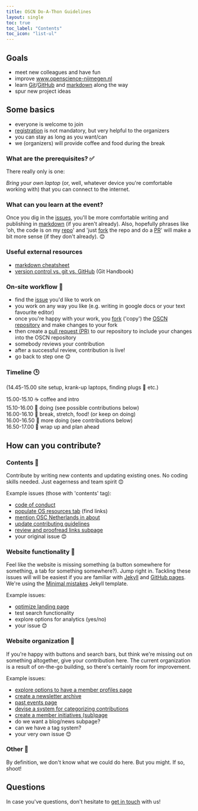 ```yaml
---
title: OSCN Do-A-Thon Guidelines
layout: single
toc: true
toc_label: "Contents"
toc_icon: "list-ul"
---
```


## Goals

- meet new colleagues and have fun
- improve www.openscience-nijmegen.nl
- learn [Git](https://git-scm.com/)/[GitHub](https://github.com/) and [markdown](https://daringfireball.net/projects/markdown/) along the way
- spur new project ideas

## Some basics
- everyone is welcome to join
- [registration](https://forms.gle/mWaCpnQ1ncTqF9Kn7) is not mandatory, but very helpful to the organizers
- you can stay as long as you want/can
- we (organizers) will provide coffee and food during the break

### What are the prerequisites? :white_check_mark:

There really only is one:

*Bring your own laptop* (or, well, whatever device you're comfortable working
with) that you can connect to the internet.

### What can you learn at the event?

Once you dig in the [issues](https://github.com/Radboud-University/osc-nijmegen/issues), you'll be more comfortable writing and publishing in [markdown](https://daringfireball.net/projects/markdown/) (if you aren't already).
Also, hopefully phrases like 'oh, the code is on my [repo](https://help.github.com/en/articles/about-repositories)' and 'just [fork](https://help.github.com/en/articles/fork-a-repo) the repo and do a [PR](https://help.github.com/en/articles/about-pull-requests)' will make a bit more sense (if they don't already). :blush:

### Useful external resources

- [markdown cheatsheet](https://github.com/adam-p/markdown-here/wiki/Markdown-Cheatsheet)
- [version control vs. git vs. GitHub](https://guides.github.com/introduction/git-handbook/) (Git Handbook)

### On-site workflow :repeat:

- find the [issue](https://github.com/Radboud-University/osc-nijmegen/issues) you'd like to work on  
- you work on any way you like (e.g. writing in google docs or your text favourite editor)  
- once you're happy with your work, you [fork](https://help.github.com/en/articles/fork-a-repo) ('copy') the [OSCN repository](https://github.com/Radboud-University/osc-nijmegen) and make changes to your fork  
- then create a [pull request (PR)](https://help.github.com/en/articles/about-pull-requests) to our repository to include your changes into the OSCN repository  
- somebody reviews your contribution
- after a successful review, contribution is live!
- go back to step one :blush:

### Timeline :clock3:

(14.45-15.00 site setup, krank-up laptops, finding plugs :electric_plug: etc.)

15.00-15.10 :coffee: coffee and intro  
15.10-16.00 :wrench: doing (see possible contributions below)  
16.00-16.10 :pizza: break, stretch, food! (or keep on doing)  
16.00-16.50 :wrench: more doing (see contributions below)  
16.50-17.00 :tada: wrap up and plan ahead  

## How can you contribute?

### Contents :pencil:

Contribute by writing new contents and updating existing ones. No coding skills needed. Just eagerness and team spirit 😊

Example issues (those with 'contents' tag):
-	[code of conduct](https://github.com/Radboud-University/osc-nijmegen/issues/14)
-	[populate OS resources tab](https://github.com/Radboud-University/osc-nijmegen/issues/6) (find links)
-	[mention OSC Netherlands in about](https://github.com/Radboud-University/osc-nijmegen/issues/20)
-	[update contributing guidelines](https://github.com/Radboud-University/osc-nijmegen/issues/21)
-	[review and proofread links subpage](https://github.com/Radboud-University/osc-nijmegen/issues/15)
-	your original issue :blush:

### Website functionality :nut_and_bolt:

Feel like the website is missing something (a button somewhere for something, a tab
for something somewhere?). Jump right in. Tackling these issues will will be easiest
if you are familiar with [Jekyll](https://jekyllrb.com/) and [GitHub pages](https://pages.github.com/). We're using the [Minimal mistakes](https://mmistakes.github.io/minimal-mistakes/) Jekyll template.

Example issues:

- [optimize landing page](https://github.com/Radboud-University/osc-nijmegen/issues/22)
- test search functionality
- explore options for analytics (yes/no)
- your issue :blush:

### Website organization :bookmark:

If you're happy with buttons and search bars, but think we're missing out on
something altogether, give your contribution here. The current organization is a
result of on-the-go building, so there's certainly room for improvement.

Example issues:

-	[explore options to have a member profiles page](https://github.com/Radboud-University/osc-nijmegen/issues/16)  
- [create a newsletter archive](https://github.com/Radboud-University/osc-nijmegen/issues/18)  
- [past events page](https://github.com/Radboud-University/osc-nijmegen/issues/19)  
-	[devise a system for categorizing contributions](https://github.com/Radboud-University/osc-nijmegen/issues/17)  
-	[create a member initiatives (sub)page](https://github.com/Radboud-University/osc-nijmegen/issues/23)  
-	do we want a blog/news subpage?  
-	can we have a tag system?
-	your very own issue :blush:

### Other :watermelon:
By definition, we don't know what we could do here. But you might. If so, shoot!

## Questions
In case you've questions, don't hesitate to [get in touch](https://radboud-university.github.io/osc-nijmegen/_pages/contact/) with us!
